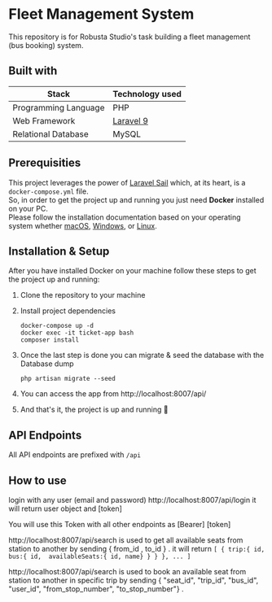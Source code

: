 # Fleet Management System

This repository is for Robusta Studio's task building a fleet management (bus booking) system.  

## Built with

Stack | Technology used
----- | ---------------
Programming Language | PHP
Web Framework | [Laravel 9](https://laravel.com/docs/9.x)
Relational Database | MySQL

## Prerequisities

This project leverages the power of [Laravel Sail](https://laravel.com/docs/8.x/sail) which, at its heart, is a `docker-compose.yml` file.  
So, in order to get the project up and running you just need **Docker** installed on your PC.  
Please follow the installation documentation based on your operating system whether [macOS](https://laravel.com/docs/8.x/installation#getting-started-on-macos), [Windows](https://laravel.com/docs/8.x/installation#getting-started-on-windows), or [Linux](https://laravel.com/docs/8.x/installation#getting-started-on-linux).  

## Installation & Setup

After you have installed Docker on your machine follow these steps to get the project up and running:  
1. Clone the repository to your machine 

2. Install project dependencies
    ```
    docker-compose up -d
    docker exec -it ticket-app bash
    composer install
    ```

3. Once the last step is done you can migrate & seed the database with the Database dump
    ```
    php artisan migrate --seed
    ```

4. You can access the app from http://localhost:8007/api/
    
5. And that's it, the project is up and running :rocket:

## API Endpoints

All API endpoints are prefixed with `/api`

## How to use

login with any user (email and password) http://localhost:8007/api/login it will return user object and [token]

You will use this Token with all other endpoints as [Bearer] [token]

http://localhost:8007/api/search is used to get all available seats from station to another 
by sending { from_id , to_id } . 
it will return 
    ```
    [
        {
            trip:{
                id, 
                bus:{
                    id, 
                    availableSeats:{ id, name}
                }
            }
        }, ...
    ]
    ```

http://localhost:8007/api/search is used to book an available seat from station to another in specific trip
by sending { "seat_id", "trip_id", "bus_id", "user_id", "from_stop_number", "to_stop_number"} .